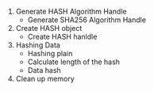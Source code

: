 1. Generate HASH Algorithm Handle
   - Generate SHA256 Algorithm Handle
2. Create HASH object
   - Create HASH hanldle
3. Hashing Data
   - Hashing plain
   - Calculate length of the hash
   - Data hash
4. Clean up memory
